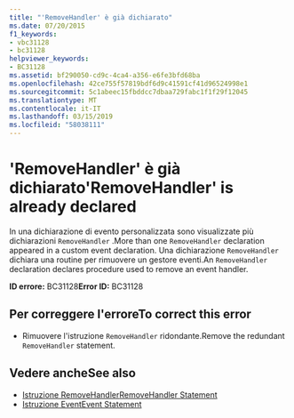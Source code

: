 ```yaml
---
title: "'RemoveHandler' è già dichiarato"
ms.date: 07/20/2015
f1_keywords:
- vbc31128
- bc31128
helpviewer_keywords:
- BC31128
ms.assetid: bf290050-cd9c-4ca4-a356-e6fe3bfd68ba
ms.openlocfilehash: 42ce755f57819bdf6d9c41591cf41d96524998e1
ms.sourcegitcommit: 5c1abeec15fbddcc7dbaa729fabc1f1f29f12045
ms.translationtype: MT
ms.contentlocale: it-IT
ms.lasthandoff: 03/15/2019
ms.locfileid: "58038111"
---
```

# <a name="removehandler-is-already-declared"></a><span data-ttu-id="3547a-102">'RemoveHandler' è già dichiarato</span><span class="sxs-lookup"><span data-stu-id="3547a-102">'RemoveHandler' is already declared</span></span>
<span data-ttu-id="3547a-103">In una dichiarazione di evento personalizzata sono visualizzate più dichiarazioni `RemoveHandler` .</span><span class="sxs-lookup"><span data-stu-id="3547a-103">More than one `RemoveHandler` declaration appeared in a custom event declaration.</span></span> <span data-ttu-id="3547a-104">Una dichiarazione `RemoveHandler` dichiara una routine per rimuovere un gestore eventi.</span><span class="sxs-lookup"><span data-stu-id="3547a-104">An `RemoveHandler` declaration declares procedure used to remove an event handler.</span></span>  
  
 <span data-ttu-id="3547a-105">**ID errore:** BC31128</span><span class="sxs-lookup"><span data-stu-id="3547a-105">**Error ID:** BC31128</span></span>  
  
## <a name="to-correct-this-error"></a><span data-ttu-id="3547a-106">Per correggere l'errore</span><span class="sxs-lookup"><span data-stu-id="3547a-106">To correct this error</span></span>  
  
-   <span data-ttu-id="3547a-107">Rimuovere l'istruzione `RemoveHandler` ridondante.</span><span class="sxs-lookup"><span data-stu-id="3547a-107">Remove the redundant `RemoveHandler` statement.</span></span>  
  
## <a name="see-also"></a><span data-ttu-id="3547a-108">Vedere anche</span><span class="sxs-lookup"><span data-stu-id="3547a-108">See also</span></span>

- [<span data-ttu-id="3547a-109">Istruzione RemoveHandler</span><span class="sxs-lookup"><span data-stu-id="3547a-109">RemoveHandler Statement</span></span>](../../visual-basic/language-reference/statements/removehandler-statement.md)
- [<span data-ttu-id="3547a-110">Istruzione Event</span><span class="sxs-lookup"><span data-stu-id="3547a-110">Event Statement</span></span>](../../visual-basic/language-reference/statements/event-statement.md)
